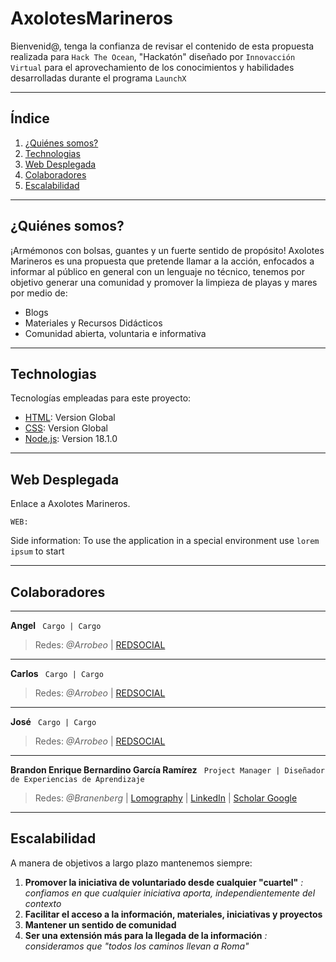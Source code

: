 # AxolotesMarineros
Bienvenid@, tenga la confianza de revisar el contenido de esta propuesta realizada para ```Hack The Ocean```, "Hackatón" diseñado por ```Innovacción Virtual``` para el aprovechamiento de los conocimientos y habilidades desarrolladas durante el programa ``LaunchX``
***
## Índice
1. [¿Quiénes somos?](#quiénes-somos)
2. [Technologias](#technologias)
3. [Web Desplegada](#web-desplegada)
4. [Colaboradores](#colaboradores)
5. [Escalabilidad](#escalabilidad)
***
## ¿Quiénes somos?
¡Armémonos con bolsas, guantes y un fuerte sentido de propósito!
Axolotes Marineros es una propuesta que pretende llamar a la acción, enfocados a informar al público en general con un lenguaje no técnico, tenemos por objetivo generar una comunidad y promover la limpieza de playas y mares por medio de: 
* Blogs 
* Materiales y Recursos Didácticos
* Comunidad abierta, voluntaria e informativa 

***
## Technologias

Tecnologías empleadas para este proyecto:
* [HTML](https://html.com/): Version Global 
* [CSS](https://www.w3.org/Style/CSS/Overview.en.html): Version Global
* [Node.js](https://nodejs.org/es/): Version 18.1.0
***
## Web Desplegada

Enlace a Axolotes Marineros. 
```
WEB:
```
Side information: To use the application in a special environment use ```lorem ipsum``` to start
***
## Colaboradores
***
**Angel** `` Cargo | Cargo``
> Redes: _@Arrobeo_ |
> [REDSOCIAL](ENLACE)
***
**Carlos** `` Cargo | Cargo``
> Redes: _@Arrobeo_ |
> [REDSOCIAL](ENLACE)
***
**José** `` Cargo | Cargo``
> Redes: _@Arrobeo_ |
> [REDSOCIAL](ENLACE)
***
**Brandon Enrique Bernardino García Ramírez** `` Project Manager | Diseñador de Experiencias de Aprendizaje``
> Redes: _@Branenberg_ | [Lomography](https://www.lomography.com/homes/branenberg) |
> [LinkedIn](https://www.linkedin.com/in/branenberg/) | [Scholar Google](https://scholar.google.com/citations?user=QR9Q5PsAAAAJ&hl=es)


***
## Escalabilidad

A manera de objetivos a largo plazo mantenemos siempre:
1. **Promover la iniciativa de voluntariado desde cualquier "cuartel"**
_: confiamos en que cualquier iniciativa aporta, independientemente del contexto_
2. __Facilitar el acceso a la información, materiales, iniciativas y proyectos__ 
3. **Mantener un sentido de comunidad**
4. **Ser una extensión más para la llegada de la información**
_: consideramos que "todos los caminos llevan a Roma"_

